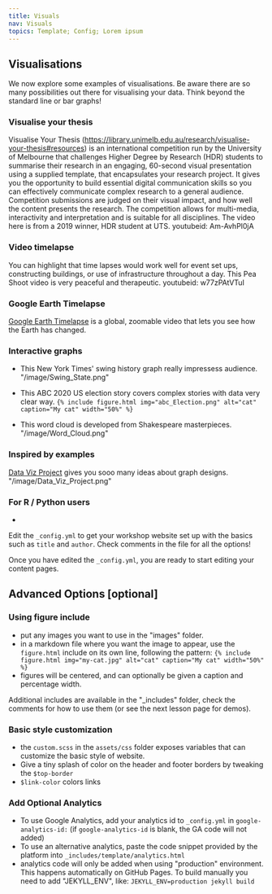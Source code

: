 ```yaml
---
title: Visuals
nav: Visuals
topics: Template; Config; Lorem ipsum
---
```


## Visualisations

We now explore some examples of visualisations. Be aware there are so many possibilities out there for visualising your data. Think beyond the standard line or bar graphs!

### Visualise your thesis
Visualise Your Thesis (https://library.unimelb.edu.au/research/visualise-your-thesis#resources) is an international competition run by the University of Melbourne that challenges Higher Degree by Research (HDR) students to summarise their research in an engaging, 60-second visual presentation using a supplied template, that encapsulates your research project. It gives you the opportunity to build essential digital communication skills so you can effectively communicate complex research to a general audience. Competition submissions are judged on their visual impact, and how well the content presents the research. The competition allows for multi-media, interactivity and interpretation and is suitable for all disciplines. The video here is from a 2019 winner, HDR student at UTS.
youtubeid: Am-AvhPl0jA

### Video timelapse
You can highlight that time lapses would work well for event set ups, constructing buildings, or use of infrastructure throughout a day. This Pea Shoot video is very peaceful and therapeutic. 
youtubeid: w77zPAtVTuI

### Google Earth Timelapse
[Google Earth Timelapse](https://earthengine.google.com/timelapse/) is a global, zoomable video that lets you see how the Earth has changed.

### Interactive graphs
- This New York Times' swing history graph really impressess audience.
"/image/Swing_State.png"

- This ABC 2020 US election story covers complex stories with data very clear way.
 `{% include figure.html img="abc_Election.png" alt="cat" caption="My cat" width="50%" %}`

- This word cloud is developed from Shakespeare masterpieces.
"/image/Word_Cloud.png"

### Inspired by examples
[Data Viz Project](https://datavizproject.com/) gives you sooo many ideas about graph designs.
"/image/Data_Viz_Project.png"

### For R / Python users
- 


Edit the `_config.yml` to get your workshop website set up with the basics such as `title` and `author`.
Check comments in the file for all the options!

Once you have edited the `_config.yml`, you are ready to start editing your content pages.

## Advanced Options [optional]

### Using figure include

- put any images you want to use in the "images" folder.
- in a markdown file where you want the image to appear, use the `figure.html` include on its own line, following the pattern: `{% include figure.html img="my-cat.jpg" alt="cat" caption="My cat" width="50%" %}`
- figures will be centered, and can optionally be given a caption and percentage width.

Additional includes are available in the "_includes" folder, check the comments for how to use them (or see the next lesson page for demos).

### Basic style customization

- the `custom.scss` in the `assets/css` folder exposes variables that can customize the basic style of website.
- Give a tiny splash of color on the header and footer borders by tweaking the `$top-border` 
- `$link-color` colors links

### Add Optional Analytics

- To use Google Analytics, add your analytics id to `_config.yml` in `google-analytics-id:` (if `google-analytics-id` is blank, the GA code will not added)
- To use an alternative analytics, paste the code snippet provided by the platform into `_includes/template/analytics.html`
- analytics code will only be added when using "production" environment. This happens automatically on GitHub Pages. To build manually you need to add "JEKYLL_ENV", like: `JEKYLL_ENV=production jekyll build`
